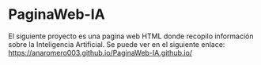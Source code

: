 # PaginaWeb-IA
El siguiente proyecto es una pagina web HTML donde recopilo información sobre la Inteligencia Artificial. Se puede ver en el siguiente enlace: https://anaromero003.github.io/PaginaWeb-IA.github.io/

